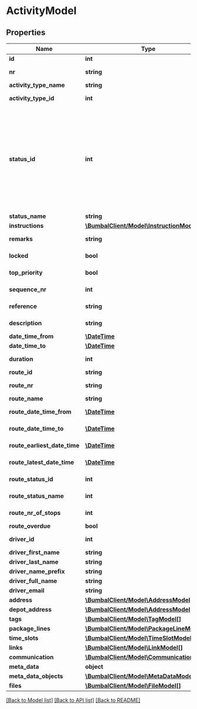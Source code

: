# ActivityModel

## Properties
Name | Type | Description | Notes
------------ | ------------- | ------------- | -------------
**id** | **int** | Unique Identifier | 
**nr** | **string** | Number of this Activity | [optional] 
**activity_type_name** | **string** | Type of this Activity | [optional] 
**activity_type_id** | **int** | TypeID of this Activity | 
**status_id** | **int** | StatusId of this Activity, 28: activity_cancelled, 20: activity_incomplete, 21: activity_new, 39: activity_awaiting, 22: activity_accepted, 3: activity_planned, 4: activity_in_progress, 9: activity_executed | [optional] 
**status_name** | **string** | Activity Status | [optional] 
**instructions** | [**\BumbalClient/Model\InstructionModel[]**](InstructionModel.md) |  | [optional] 
**remarks** | **string** | Remarks about this activity | [optional] 
**locked** | **bool** | Activity locked on a Route | [optional] 
**top_priority** | **bool** | Activity has top priority | [optional] 
**sequence_nr** | **int** | Sequence number on Route | [optional] 
**reference** | **string** | Reference of this activity | [optional] 
**description** | **string** | description of this activity | [optional] 
**date_time_from** | [**\DateTime**](\DateTime.md) | Earliest date-time | [optional] 
**date_time_to** | [**\DateTime**](\DateTime.md) | latest date-time | [optional] 
**duration** | **int** | Duration of this activity in minutes | [optional] 
**route_id** | **string** | Route ID (unique) | [optional] 
**route_nr** | **string** | Route Number (not unique) | [optional] 
**route_name** | **string** | Route name | [optional] 
**route_date_time_from** | [**\DateTime**](\DateTime.md) | Start date-time of route | [optional] 
**route_date_time_to** | [**\DateTime**](\DateTime.md) | End date-time of route | [optional] 
**route_earliest_date_time** | [**\DateTime**](\DateTime.md) | Earliest date-time of route | [optional] 
**route_latest_date_time** | [**\DateTime**](\DateTime.md) | Latest date-time of route | [optional] 
**route_status_id** | **int** | Status ID of this Route | [optional] 
**route_status_name** | **int** | Status Name of this Route | [optional] 
**route_nr_of_stops** | **int** | Number of stops on this route | [optional] 
**route_overdue** | **bool** | Route is overdue | [optional] 
**driver_id** | **int** | Driver ID connected to this route/activity | [optional] 
**driver_first_name** | **string** | Driver first name | [optional] 
**driver_last_name** | **string** | Driver last name | [optional] 
**driver_name_prefix** | **string** | Driver prefix | [optional] 
**driver_full_name** | **string** | Driver full name | [optional] 
**driver_email** | **string** | Driver email | [optional] 
**address** | [**\BumbalClient/Model\AddressModel**](AddressModel.md) |  | [optional] 
**depot_address** | [**\BumbalClient/Model\AddressModel**](AddressModel.md) |  | [optional] 
**tags** | [**\BumbalClient/Model\TagModel[]**](TagModel.md) |  | [optional] 
**package_lines** | [**\BumbalClient/Model\PackageLineModel[]**](PackageLineModel.md) |  | [optional] 
**time_slots** | [**\BumbalClient/Model\TimeSlotModel[]**](TimeSlotModel.md) |  | [optional] 
**links** | [**\BumbalClient/Model\LinkModel[]**](LinkModel.md) |  | [optional] 
**communication** | [**\BumbalClient/Model\CommunicationModel**](CommunicationModel.md) |  | [optional] 
**meta_data** | **object** |  | [optional] 
**meta_data_objects** | [**\BumbalClient/Model\MetaDataModel[]**](MetaDataModel.md) |  | [optional] 
**files** | [**\BumbalClient/Model\FileModel[]**](FileModel.md) |  | [optional] 

[[Back to Model list]](../README.md#documentation-for-models) [[Back to API list]](../README.md#documentation-for-api-endpoints) [[Back to README]](../README.md)


